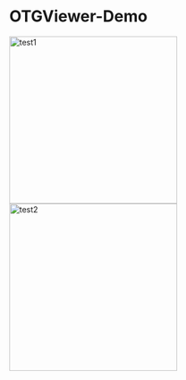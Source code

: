 ﻿# OTGViewer-Demo

<img src="https://github.com/user-attachments/assets/5ad80b06-9243-471d-addd-81542b7c8524" width="300" alt="test1">
<img src="https://github.com/user-attachments/assets/46060943-df88-4505-95b1-7221534da646" width="300" alt="test2">

